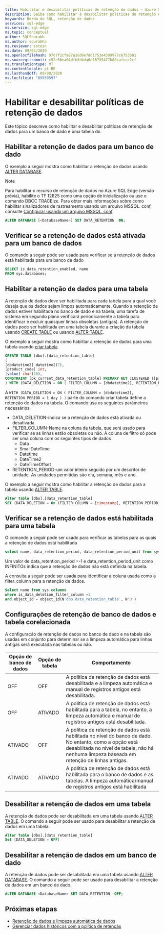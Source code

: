 ```yaml
---
title: Habilitar e desabilitar políticas de retenção de dados – Azure SQL Edge (versão prévia)
description: Saiba como habilitar e desabilitar políticas de retenção de dados no Azure SQL Edge (versão prévia)
keywords: Borda do SQL, retenção de dados
services: sql-edge
ms.service: sql-edge
ms.topic: conceptual
author: SQLSourabh
ms.author: sourabha
ms.reviewer: sstein
ms.date: 09/04/2020
ms.openlocfilehash: 9787f2cfa87a16d9e7dd1753e4389977c6753b81
ms.sourcegitcommit: c52e50ea04dfb8d4da0e18735477b80cafccc2cf
ms.translationtype: MT
ms.contentlocale: pt-BR
ms.lasthandoff: 09/08/2020
ms.locfileid: "89550597"
---
```

# <a name="enable-and-disable-data-retention-policies"></a>Habilitar e desabilitar políticas de retenção de dados

Este tópico descreve como habilitar e desabilitar políticas de retenção de dados para um banco de dado e uma tabela do. 

## <a name="enable-data-retention-for-a-database"></a>Habilitar a retenção de dados para um banco de dado

O exemplo a seguir mostra como habilitar a retenção de dados usando [ALTER DATABASE](https://docs.microsoft.com/sql/t-sql/statements/alter-database-transact-sql-set-options).

> [!NOTE]
> Para habilitar o recurso de retenção de dados no Azure SQL Edge (versão prévia), habilite o TF 12825 como uma opção de inicialização ou use o comando DBCC TRACEize. Para obter mais informações sobre como habilitar sinalizadores de rastreamento usando um arquivo MSSQL. conf, consulte [Configurar usando um arquivo MSSQL. conf](configure.md#configure-by-using-an-mssqlconf-file). 

```sql
ALTER DATABASE [<DatabaseName>] SET DATA_RETENTION  ON;
```

## <a name="check-if-data-retention-is-enabled-for-a-database"></a>Verificar se a retenção de dados está ativada para um banco de dados

O comando a seguir pode ser usado para verificar se a retenção de dados está habilitada para um banco de dado
```sql
SELECT is_data_retention_enabled, name
FROM sys.databases;
```

## <a name="enable-data-retention-for-a-table"></a>Habilitar a retenção de dados para uma tabela

A retenção de dados deve ser habilitada para cada tabela para a qual você deseja que os dados sejam limpos automaticamente. Quando a retenção de dados estiver habilitada no banco de dado e na tabela, uma tarefa de sistema em segundo plano verificará periodicamente a tabela para identificar e excluir quaisquer linhas obsoletas (antigas). A retenção de dados pode ser habilitada em uma tabela durante a criação da tabela usando [CREATE TABLE](https://docs.microsoft.com/sql/t-sql/statements/create-table-transact-sql) ou usando [ALTER TABLE](https://docs.microsoft.com/sql/t-sql/statements/alter-table-transact-sql).

O exemplo a seguir mostra como habilitar a retenção de dados para uma tabela usando [criar tabela](https://docs.microsoft.com/sql/t-sql/statements/create-table-transact-sql). 

```sql
CREATE TABLE [dbo].[data_retention_table] 
(
[dbdatetime2] datetime2(7), 
[product_code] int, 
[value] char(10),  
CONSTRAINT [pk_current_data_retention_table] PRIMARY KEY CLUSTERED ([product_code])
) WITH (DATA_DELETION = ON ( FILTER_COLUMN = [dbdatetime2], RETENTION_PERIOD = 1 day ) )
```

A `WITH (DATA_DELETION = ON ( FILTER_COLUMN = [dbdatetime2], RETENTION_PERIOD = 1 day ) )` parte do comando criar tabela define a retenção de dados na tabela. O comando usa os seguintes parâmetros necessários 

- DATA_DELETION-indica se a retenção de dados está ativada ou desativada.
- FILTER_COLUMN-Name na coluna da tabela, que será usado para verificar se as linhas estão obsoletas ou não. A coluna de filtro só pode ser uma coluna com os seguintes tipos de dados 
    - Data
    - SmallDateTime
    - Datetime
    - DateTime2
    - DateTimeOffset
- RETENTION_PERIOD-um valor inteiro seguido por um descritor de unidade. As unidades permitidas são dia, semana, mês e ano.

O exemplo a seguir mostra como habilitar a retenção de dados para a tabela usando [ALTER TABLE](https://docs.microsoft.com/sql/t-sql/statements/alter-table-transact-sql).  

```sql
Alter Table [dbo].[data_retention_table]
SET (DATA_DELETION = On (FILTER_COLUMN = [timestamp], RETENTION_PERIOD = 1 day))
```

## <a name="check-if-data-retention-is-enabled-for-a-table"></a>Verificar se a retenção de dados está habilitada para uma tabela

O comando a seguir pode ser usado para verificar as tabelas para as quais a retenção de dados está habilitada

```sql
select name, data_retention_period, data_retention_period_unit from sys.tables
```

Um valor de data_retention_period =-1 e data_retention_period_unit como INFINITOs indica que a retenção de dados não está definida na tabela.

A consulta a seguir pode ser usada para identificar a coluna usada como a filter_column para a retenção de dados. 

```sql
Select name from sys.columns
where is_data_deletion_filter_column =1 
and object_id = object_id(N'dbo.data_retention_table', N'U')
```

## <a name="corelating-db-and-table-data-retention-settings"></a>Configurações de retenção de banco de dados e tabela corelacionada

A configuração de retenção de dados no banco de dado e na tabela são usadas em conjunto para determinar se a limpeza automática para linhas antigas será executada nas tabelas ou não. 

|Opção de banco de dados | Opção de tabela | Comportamento |
|----------------|--------------|----------|
| OFF | OFF | A política de retenção de dados está desabilitada e a limpeza automática e manual de registros antigos está desabilitada.|
| OFF | ATIVADO  | A política de retenção de dados está habilitada para a tabela, no entanto, a limpeza automática e manual de registros antigos está desabilitada. |
| ATIVADO | OFF | A política de retenção de dados está habilitada no nível do banco de dado. No entanto, como a opção está desabilitada no nível de tabela, não há nenhuma limpeza baseada em retenção de linhas antigas.|
| ATIVADO | ATIVADO | A política de retenção de dados está habilitada para o banco de dados e as tabelas. A limpeza automática/manual de registros antigos está habilitada |

## <a name="disable-data-retention-on-a-table"></a>Desabilitar a retenção de dados em uma tabela 

A retenção de dados pode ser desabilitada em uma tabela usando [ALTER TABLE](https://docs.microsoft.com/sql/t-sql/statements/alter-table-transact-sql). O comando a seguir pode ser usado para desabilitar a retenção de dados em uma tabela.

```sql
Alter Table [dbo].[data_retention_table]
Set (DATA_DELETION = OFF)
```

## <a name="disable-data-retention-on-a-database"></a>Desabilitar a retenção de dados em um banco de dado

A retenção de dados pode ser desabilitada em uma tabela usando [ALTER DATABASE](https://docs.microsoft.com/sql/t-sql/statements/alter-database-transact-sql-set-options). O comando a seguir pode ser usado para desabilitar a retenção de dados em um banco de dado.

```sql
ALTER DATABASE <DatabaseName> SET DATA_RETENTION  OFF;
```

## <a name="next-steps"></a>Próximas etapas
- [Retenção de dados e limpeza automática de dados](data-retention-overview.md)
- [Gerenciar dados históricos com a política de retenção](data-retention-cleanup.md)
